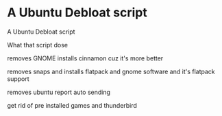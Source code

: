 # A Ubuntu Debloat script
A Ubuntu Debloat script


What that script dose

removes GNOME installs cinnamon cuz it's more better

removes snaps and installs flatpack and gnome software and it's flatpack support

removes ubuntu report auto sending

get rid of pre installed games and thunderbird
